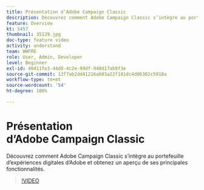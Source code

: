 ```yaml
---
title: Présentation d’Adobe Campaign Classic
description: Découvrez comment Adobe Campaign Classic s’intègre au portefeuille d’expériences digitales d’Adobe et obtenez un aperçu de ses principales fonctionnalités.
feature: Overview
kt: 5457
thumbnail: 35129.jpg
doc-type: feature video
activity: understand
team: WWFRE
role: User, Admin, Developer
level: Beginner
exl-id: 40411fe3-44d8-4c2e-99df-940d17ab9f3e
source-git-commit: 13f7ab2dd41216a603a22f181dc4d06302c5918a
workflow-type: tm+mt
source-wordcount: '54'
ht-degree: 100%

---
```


# Présentation d’Adobe Campaign Classic

Découvrez comment Adobe Campaign Classic s’intègre au portefeuille d’expériences digitales d’Adobe et obtenez un aperçu de ses principales fonctionnalités.

>[!VIDEO](https://video.tv.adobe.com/v/35129?quality=12&learn=on)
